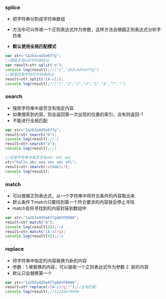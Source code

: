 ### splice 

* 把字符串分割成字符串数组

* 方法中可以传递一个正则表达式作为参数，这样方法会根据正则表达式分析字符串

* **默认使用全局匹配模式**

```js
var str="1a2b3c4d5e6f7g";
//根据字母a将字符串拆分
var result=str.split("a");
console.log(result);//["1","2b3c4d5e6f7g"]
//根据任意字符将字符串拆分
result=str.split(/[A-z]/);
console.log(result);//["1","2","3","4","5","6","7",""]
```

### search 

* 搜索字符串中是否含有指定内容
* 如果搜索到内容，则会返回第一次出现的位置的索引，没有则返回-1
* 不能进行全局匹配

```js
var str="1a2b3a4d5e6f7g";
result=str.search("0");
console.log(result);//-1
result=str.search("a");
console.log(result);//1

//检查字符串中是否含有abc adc aec
str="hello abc aaa aec adc afc";
result=str.search(/a[bde]c/);
console.log(result);
```

### match

* 可以根据正则表达式，从一个字符串中将符合条件的内容取出来
* 默认条件下match只要找到第一个符合要求的内容就会停止寻找
* match会将寻找到的内容封装到数组中

```js
var str="1a2b3a4d5e6f7gAAVF8900";
result=str.match("A");
console.log(result[0]);//A 
result=str.match(/[A-z]/g);
console.log(result[0]);//a
```

### replace

* 将字符串中指定的内容替换为新的内容
* 参数：1.被替换的内容，可以接收一个正则表达式作为参数 2. 新的内容
* 默认只会替换第一个

```js
var str="1a2b3a4d5e6f7gAAVF8900";
result=str.replace(/[A-z]/g,"");//全局匹配
console.log(result);//12345678900
```

